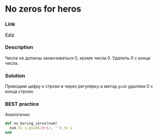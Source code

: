 # No zeros for heros

### Link
[Kata](https://www.codewars.com/kata/no-zeros-for-heros)

### Description

Числа не должны заканчиваться 0, кроме числа 0. Удалить 0 с конца числа.

### Solution

Приводим цифру к строке и через регулярку и метод `gsub` удаляем 0 с конца строки.

### BEST practice
Аналогично
```ruby
def no_boring_zeros(num)
  num.to_s.gsub(/0+$/, '').to_i
end
```
